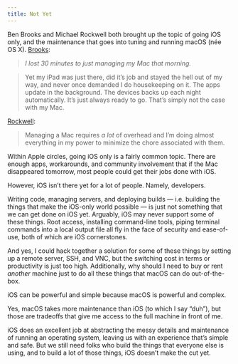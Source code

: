 ```yaml
---
title: Not Yet
---
```


Ben Brooks and Michael Rockwell both brought up the topic of going iOS only, and the maintenance that goes into tuning and running macOS (née OS X). [Brooks][1]: 

> _I lost 30 minutes to just managing my Mac that morning._

> Yet my iPad was just there, did it’s job and stayed the hell out of my way, and never once demanded I do housekeeping on it. The apps update in the background. The devices backs up each night automatically. It’s just always ready to go. That’s simply not the case with my Mac.

[Rockwell][2]: 

> Managing a Mac requires _a lot_ of overhead and I’m doing almost everything in my power to minimize the chore associated with them. 

Within Apple circles, going iOS only is a fairly common topic. There are enough apps, workarounds, and community involvement that if the Mac disappeared tomorrow, most people could get their jobs done with iOS. 

However, iOS isn’t there yet for a lot of people. Namely, developers. 

Writing code, managing servers, and deploying builds — i.e. building the things that make the iOS-only world possible — is just not something that we can get done on iOS yet. Arguably, iOS may never support some of these things. Root access, installing command-line tools, piping terminal commands into a local output file all fly in the face of security and ease-of-use, both of which are iOS cornerstones.

And yes, I could hack together a solution for some of these things by setting up a remote server, SSH, and VNC, but the switching cost in terms or productivity is just too high. Additionally, why should I need to buy or rent _another_ machine just to do all these things that macOS can do out-of-the-box. 

iOS can be powerful and simple because macOS is powerful and complex. 

Yes, macOS takes more maintenance than iOS (to which I say “duh”), but those are tradeoffs that give me access to the full machine in front of me. 

iOS does an excellent job at abstracting the messy details and maintenance of running an operating system, leaving us with an experience that’s simple and safe. But we still need folks who build the things that everyone else is using, and to build a lot of those things, iOS doesn’t make the cut yet.

[1]:	https://brooksreview.net/2016/06/ios-only/
[2]:	http://initialcharge.net/2016/06/brooks-ios-primary/